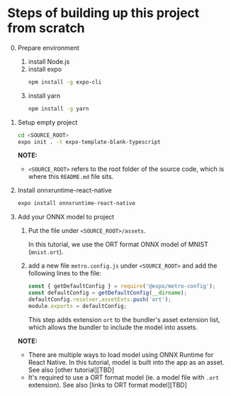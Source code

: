 # Steps of building up this project from scratch

0. Prepare environment
    1. install Node.js
    2. install expo
        ```sh
        npm install -g expo-cli
        ```
    3. install yarn
        ```sh
        npm install -g yarn
        ```

1. Setup empty project
   ```sh
   cd <SOURCE_ROOT>
   expo init . -t expo-template-blank-typescript
   ```

   **NOTE:**
   - `<SOURCE_ROOT>` refers to the root folder of the source code, which is where this `README.md` file sits.

2. Install onnxruntime-react-native
    ```sh
    expo install onnxruntime-react-native
    ```

3. Add your ONNX model to project

    1. Put the file under `<SOURCE_ROOT>/assets`.
    
       In this tutorial, we use the ORT format ONNX model of MNIST (`mnist.ort`).

    2. add a new file `metro.config.js` under `<SOURCE_ROOT>` and add the following lines to the file:
       ```js
       const { getDefaultConfig } = require('@expo/metro-config');
       const defaultConfig = getDefaultConfig(__dirname);
       defaultConfig.resolver.assetExts.push('ort');
       module.exports = defaultConfig;
       ```

       This step adds extension `ort` to the bundler's asset extension list, which allows the bundler to include the model into assets.

    **NOTE:**
    - There are multiple ways to load model using ONNX Runtime for React Native. In this tutorial, model is built into the app as an asset. See also [other tutorial][TBD]
    - It's required to use a ORT format model (ie. a model file with `.ort` extension). See also [links to ORT format model][TBD]


